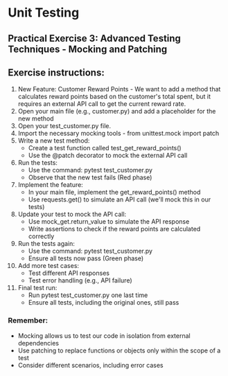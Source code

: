 # Unit Testing

## Practical Exercise 3: Advanced Testing Techniques - Mocking and Patching

## Exercise instructions:

1.	New Feature: Customer Reward Points - We want to add a method that calculates reward points based on the customer's total spent, but it requires an external API call to get the current reward rate.
2.	Open your main file (e.g., customer.py) and add a placeholder for the new method
3.	Open your test_customer.py file. 
4.	 Import the necessary mocking tools - from unittest.mock import patch
5.	Write a new test method: 
    * Create a test function called test_get_reward_points()
    * Use the @patch decorator to mock the external API call
6.	Run the tests:
    * Use the command: pytest test_customer.py
    * Observe that the new test fails (Red phase)
7.	Implement the feature: 
    * In your main file, implement the get_reward_points() method
    * Use requests.get() to simulate an API call (we'll mock this in our tests)
8.	Update your test to mock the API call: 
    * Use mock_get.return_value to simulate the API response
    * Write assertions to check if the reward points are calculated correctly
9.	Run the tests again: 
    * Use the command: pytest test_customer.py
    * Ensure all tests now pass (Green phase)
10.	Add more test cases: 
    * Test different API responses
    * Test error handling (e.g., API failure)
11.	Final test run: 
    * Run pytest test_customer.py one last time
    * Ensure all tests, including the original ones, still pass
      
### **Remember:**
  * Mocking allows us to test our code in isolation from external dependencies
  * Use patching to replace functions or objects only within the scope of a test
  * Consider different scenarios, including error cases
